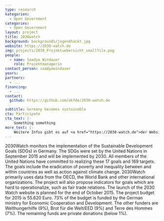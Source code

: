 ```yaml
---
type: research
kategorien:
  - Open Government
categories:
  - Open Government
layout: project
title: 2030watch
background: backgrounds/jugendhackt.jpg
website: https://2030-watch.de
img: projects/2030_Projektuebersicht_smallTile.png
people:
  - name: Saadya Windauer
    role: Projektmanagerin
contact_person: saadyawindauer
years: 
partners:
  - ...
financing:
  - ...
contact:
  github: https://github.com/okfde/2030-watch.de

subtitle: Germany becomes sustainable
cta: Participate
cta_text: |-
    Something something
more_text: |-
    Weitere Infos gibt es auf <a href="https://2030-watch.de">der Website</a> von 2030watch.
---
```


2030Watch monitors the implementation of the Sustainable Development Goals (SDGs) in Germany.
The SDGs were set by the United Nations in September 2015 and will be implemented by 2030.
All members of the United Nations have committed to realizing these 17 goals and 169 targets.
The goals include the eradication of poverty and inequality between and within countries as well as action against climate change.
2030Watch primarily uses data from the OECD, the World Bank and other international organizations.
The project will also propose indicators for goals which are hard to operationalize, such as fair trade relations.
The launch of the 2030 Watch website is planned for the end of October 2015.
The project budget for 2015 is 55.620 Euro.
73% of the budget is funded by the German ministry for Economic Cooperation and Development.
The other funders are Welthungerhilfe (9%), Brot für die Welt/EED (9%) and Terre des Hommes (7%).
The remaining funds are private donations (below 1%).
